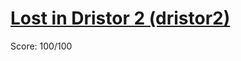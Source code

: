 # [Lost in Dristor 2 (dristor2)](https://training.olinfo.it/#/task/ois_dristor2/statement)
Score: 100/100
